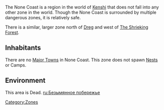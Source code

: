 The None Coast is a region in the world of
[Kenshi](World_of_Kenshi.md "wikilink") that does not fall into any other
zone in the world. Though the None Coast is surrounded by multiple
dangerous zones, it is relatively safe.

There is a similar, larger zone north of [Dreg](Dreg.md "wikilink") and
west of [The Shrieking Forest](The_Shrieking_Forest.md "wikilink").

## Inhabitants

There are no [Major Towns](Major_Towns.md "wikilink") in None Coast. This
zone does not spawn [Nests](Nest.md "wikilink") or Camps.

## Environment

This area is Dead. [ru:Безымянное
побережье](ru:Безымянное_побережье "wikilink")

[Category:Zones](Category:Zones "wikilink")